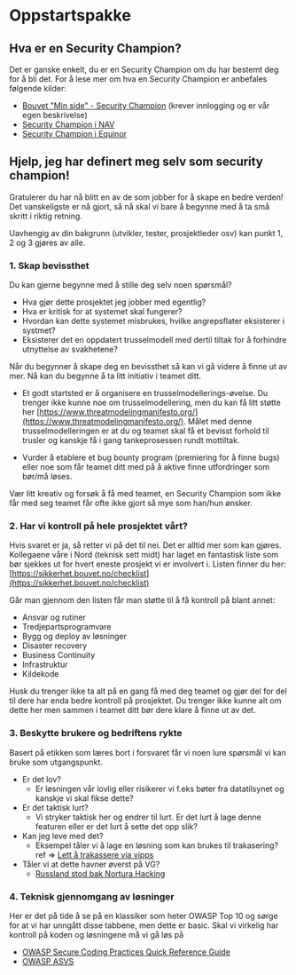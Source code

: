 # Oppstartspakke

## Hva er en Security Champion?

Det er ganske enkelt, du er en Security Champion om du har bestemt deg for å bli det. For å lese mer om hva en Security Champion er anbefales følgende kilder:
 - [Bouvet "Min side" - Security Champion](https://minside.bouvet.no/bouvet-alle/sikkerhet-i-dna-et-vart/security-champions) (krever innlogging og er vår egen beskrivelse)
 - [Security Champion i NAV](https://sikkerhet.nav.no/docs/bli-security-champion/)
- [Security Champion i Equinor](https://equinor.github.io/appsec/security-champion/)

## Hjelp, jeg har definert meg selv som security champion!

Gratulerer du har nå blitt en av de som jobber for å skape en bedre verden! Det vanskeligste er nå gjort, så nå skal vi bare å begynne med å ta små skritt i riktig retning.

Uavhengig av din bakgrunn (utvikler, tester, prosjektleder osv) kan punkt 1, 2 og 3 gjøres av alle.

### 1. Skap bevissthet

Du kan gjerne begynne med å stille deg selv noen spørsmål?

- Hva gjør dette prosjektet jeg jobber med egentlig?
- Hva er kritisk for at systemet skal fungerer?
- Hvordan kan dette systemet misbrukes, hvilke angrepsflater eksisterer i systmet?
- Eksisterer det en oppdatert trusselmodell med dertil tiltak for å forhindre utnyttelse av svakhetene?

Når du begynner å skape deg en bevissthet så kan vi gå videre å finne ut av mer. Nå kan du begynne å ta litt initiativ i teamet ditt.

- Et godt startsted er å organisere en trusselmodellerings-øvelse. Du trenger ikke kunne noe om trusselmodellering, men du kan få litt støtte her [https://www.threatmodelingmanifesto.org/](https://www.threatmodelingmanifesto.org/). Målet med denne trusselmodelleringen er at du og teamet skal få et bevisst forhold til trusler og kanskje få i gang tankeprosessen rundt mottiltak.

- Vurder å etablere et bug bounty program (premiering for å finne bugs) eller noe som får teamet ditt med på å aktive finne utfordringer som bør/må løses.

Vær litt kreativ og forsøk å få med teamet, en Security Champion som ikke får med seg teamet får ofte ikke gjort så mye som han/hun ønsker.

### 2. Har vi kontroll på hele prosjektet vårt?

Hvis svaret er ja, så retter vi på det til nei. Det er alltid mer som kan gjøres. Kollegaene våre i Nord (teknisk sett midt) har laget en fantastisk liste som bør sjekkes ut for hvert eneste prosjekt vi er involvert i. Listen finner du her: [https://sikkerhet.bouvet.no/checklist](https://sikkerhet.bouvet.no/checklist)

Går man gjennom den listen får man støtte til å få kontroll på blant annet:

- Ansvar og rutiner
- Tredjepartsprogramvare
- Bygg og deploy av løsninger
- Disaster recovery
- Business Continuity
- Infrastruktur
- Kildekode

Husk du trenger ikke ta alt på en gang få med deg teamet og gjør del for del til dere har enda bedre kontroll på prosjektet. Du trenger ikke kunne alt om dette her men sammen i teamet ditt bør dere klare å finne ut av det.

### 3. Beskytte brukere og bedriftens rykte

Basert på etikken som læres bort i forsvaret får vi noen lure spørsmål vi kan bruke som utgangspunkt.

- Er det lov?
  - Er løsningen vår lovlig eller risikerer vi f.eks bøter fra datatilsynet og kanskje vi skal fikse dette?
- Er det taktisk lurt?
  - Vi stryker taktisk her og endrer til lurt. Er det lurt å lage denne featuren eller er det lurt å sette det opp slik?
- Kan jeg leve med det?
  - Eksempel tåler vi å lage en løsning som kan brukes til trakasering? ref => [Lett å trakassere via vipps](https://nrkbeta.no/2022/09/14/lett-a-trakassere-via-vipps/)
- Tåler vi at dette havner øverst på VG?
  - [Russland stod bak Nortura Hacking](https://www.digi.no/artikler/tv-2-russland-sto-bak-nortura-hacking-ifolge-selskapet/519712)
  

### 4. Teknisk gjennomgang av løsninger

Her er det på tide å se på en klassiker som heter OWASP Top 10 og sørge for at vi har unngått disse tabbene, men dette er basic. Skal vi virkelig har kontroll på koden og løsningene må vi gå løs på

- [OWASP Secure Coding Practices Quick Reference Guide](https://owasp.org/www-pdf-archive/OWASP_SCP_Quick_Reference_Guide_v2.pdf)
- [OWASP ASVS](https://cheatsheetseries.owasp.org/IndexASVS.html)
